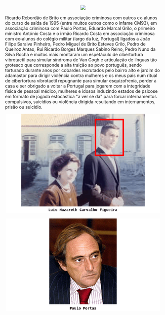 <p align="center" width="100%"><img src="https://raw.githubusercontent.com/strikles/atac/main/data/assets/img/jesus/jesus_king.png"></p>

Ricardo Rebordão de Brito em associação criminosa com outros ex-alunos do curso de saída de 1995 (entre muitos outros como o infame CM93), em associação criminosa com Paulo Portas, Eduardo Marcal Grilo, o primeiro ministro António Costa e o irmão Ricardo Costa em associação criminosa com ex-alunos do colégio militar (largo da luz, Portugal) ligados a João Filipe Saraiva Pinheiro, Pedro Miguel de Brito Esteves Grilo, Pedro de Queiroz Antao, Rui Ricardo Borges Marques Sabino Reino, Pedro Nuno da Silva Rocha e muitos mais montaram um espetáculo de cibertortura vibrotactil para simular síndroma de Van Gogh e articulação de línguas tão grotesco que corresponde a alta traição ao povo português, sendo torturado durante anos por cobardes recrutados pelo bairro alto e jardim do adamastor para dirigir violência contra mulheres e os meus pais num ritual de cibertortura vibrotactil repugnante para simular esquizofrenia, perder a casa e ser obrigado a voltar a Portugal para jogarem com a integridade física de pessoal médico, mulheres e idosos induzindo estados de psicose em formato de jogada estocástica "a ver se da" para forcar internamentos compulsivos, suicídios ou violência dirigida resultando em internamentos, prisão ou suicidio.

<p align="center" width="100%"><img src="https://raw.githubusercontent.com/neuro-rights/atac/main/data/assets/img/alumni_police/alumni_police.gif"></p>

<p align="center" width="100%"><img src="https://raw.githubusercontent.com/neuro-rights/atac/main/data/assets/img/politicians/politicians.gif"></p>

